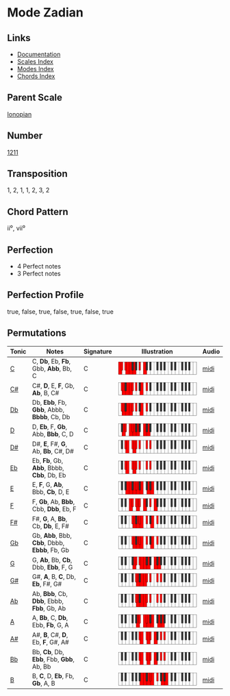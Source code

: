 # Mode Zadian

## Links

- [Documentation](README.md)
- [Scales Index](Scales.md)
- [Modes Index](Modes.md)
- [Chords Index](Chords.md)

## Parent Scale

[Ionopian](ScaleIonopian.md)

## Number

[1211](https://ianring.com/musictheory/scales/1211)

## Transposition

1, 2, 1, 1, 2, 3, 2

## Chord Pattern

ii⁰, vii⁰

## Perfection

- 4 Perfect notes
- 3 Perfect notes

## Perfection Profile

true, false, true, false, true, false, true

## Permutations

| Tonic | Notes | Signature | Illustration | Audio |
|-------|-------|-----------|--------------|-------|
| [C](ModeCNaturalZadian.md) | C, **Db**, Eb, **Fb**, Gbb, **Abb**, Bb, C | C | ![CNaturalZadian](ModeCNaturalZadian.png) | [midi](https://github.com/edipermadi/music/blob/main/docs/ModeCNaturalZadian.mid?raw=true) |
| [C#](ModeCSharpZadian.md) | C#, **D**, E, **F**, Gb, **Ab**, B, C# | C | ![CSharpZadian](ModeCSharpZadian.png) | [midi](https://github.com/edipermadi/music/blob/main/docs/ModeCSharpZadian.mid?raw=true) |
| [Db](ModeDFlatZadian.md) | Db, **Ebb**, Fb, **Gbb**, Abbb, **Bbbb**, Cb, Db | C | ![DFlatZadian](ModeDFlatZadian.png) | [midi](https://github.com/edipermadi/music/blob/main/docs/ModeDFlatZadian.mid?raw=true) |
| [D](ModeDNaturalZadian.md) | D, **Eb**, F, **Gb**, Abb, **Bbb**, C, D | C | ![DNaturalZadian](ModeDNaturalZadian.png) | [midi](https://github.com/edipermadi/music/blob/main/docs/ModeDNaturalZadian.mid?raw=true) |
| [D#](ModeDSharpZadian.md) | D#, **E**, F#, **G**, Ab, **Bb**, C#, D# | C | ![DSharpZadian](ModeDSharpZadian.png) | [midi](https://github.com/edipermadi/music/blob/main/docs/ModeDSharpZadian.mid?raw=true) |
| [Eb](ModeEFlatZadian.md) | Eb, **Fb**, Gb, **Abb**, Bbbb, **Cbb**, Db, Eb | C | ![EFlatZadian](ModeEFlatZadian.png) | [midi](https://github.com/edipermadi/music/blob/main/docs/ModeEFlatZadian.mid?raw=true) |
| [E](ModeENaturalZadian.md) | E, **F**, G, **Ab**, Bbb, **Cb**, D, E | C | ![ENaturalZadian](ModeENaturalZadian.png) | [midi](https://github.com/edipermadi/music/blob/main/docs/ModeENaturalZadian.mid?raw=true) |
| [F](ModeFNaturalZadian.md) | F, **Gb**, Ab, **Bbb**, Cbb, **Dbb**, Eb, F | C | ![FNaturalZadian](ModeFNaturalZadian.png) | [midi](https://github.com/edipermadi/music/blob/main/docs/ModeFNaturalZadian.mid?raw=true) |
| [F#](ModeFSharpZadian.md) | F#, **G**, A, **Bb**, Cb, **Db**, E, F# | C | ![FSharpZadian](ModeFSharpZadian.png) | [midi](https://github.com/edipermadi/music/blob/main/docs/ModeFSharpZadian.mid?raw=true) |
| [Gb](ModeGFlatZadian.md) | Gb, **Abb**, Bbb, **Cbb**, Dbbb, **Ebbb**, Fb, Gb | C | ![GFlatZadian](ModeGFlatZadian.png) | [midi](https://github.com/edipermadi/music/blob/main/docs/ModeGFlatZadian.mid?raw=true) |
| [G](ModeGNaturalZadian.md) | G, **Ab**, Bb, **Cb**, Dbb, **Ebb**, F, G | C | ![GNaturalZadian](ModeGNaturalZadian.png) | [midi](https://github.com/edipermadi/music/blob/main/docs/ModeGNaturalZadian.mid?raw=true) |
| [G#](ModeGSharpZadian.md) | G#, **A**, B, **C**, Db, **Eb**, F#, G# | C | ![GSharpZadian](ModeGSharpZadian.png) | [midi](https://github.com/edipermadi/music/blob/main/docs/ModeGSharpZadian.mid?raw=true) |
| [Ab](ModeAFlatZadian.md) | Ab, **Bbb**, Cb, **Dbb**, Ebbb, **Fbb**, Gb, Ab | C | ![AFlatZadian](ModeAFlatZadian.png) | [midi](https://github.com/edipermadi/music/blob/main/docs/ModeAFlatZadian.mid?raw=true) |
| [A](ModeANaturalZadian.md) | A, **Bb**, C, **Db**, Ebb, **Fb**, G, A | C | ![ANaturalZadian](ModeANaturalZadian.png) | [midi](https://github.com/edipermadi/music/blob/main/docs/ModeANaturalZadian.mid?raw=true) |
| [A#](ModeASharpZadian.md) | A#, **B**, C#, **D**, Eb, **F**, G#, A# | C | ![ASharpZadian](ModeASharpZadian.png) | [midi](https://github.com/edipermadi/music/blob/main/docs/ModeASharpZadian.mid?raw=true) |
| [Bb](ModeBFlatZadian.md) | Bb, **Cb**, Db, **Ebb**, Fbb, **Gbb**, Ab, Bb | C | ![BFlatZadian](ModeBFlatZadian.png) | [midi](https://github.com/edipermadi/music/blob/main/docs/ModeBFlatZadian.mid?raw=true) |
| [B](ModeBNaturalZadian.md) | B, **C**, D, **Eb**, Fb, **Gb**, A, B | C | ![BNaturalZadian](ModeBNaturalZadian.png) | [midi](https://github.com/edipermadi/music/blob/main/docs/ModeBNaturalZadian.mid?raw=true) |
